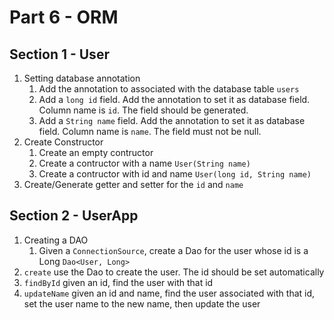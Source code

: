 # Part 6 - ORM

## Section 1 - User
1. Setting database annotation
    1. Add the annotation to associated with the database table `users`
    2. Add a `long id` field. Add the annotation to set it as database field. Column name is `id`. The field should be generated.
    3. Add a `String name` field. Add the annotation to set it as database field. Column name is `name`. The field must not be null.
2. Create Constructor
    1. Create an empty contructor
    2. Create a contructor with a name `User(String name)`
    3. Create a contructor with id and name `User(long id, String name)`
3. Create/Generate getter and setter for the `id` and `name`

## Section 2 - UserApp
1. Creating a DAO
    1. Given a `ConnectionSource`, create a Dao for the user whose id is a Long `Dao<User, Long>`
2. `create` use the Dao to create the user. The id should be set automatically
3. `findById` given an id, find the user with that id
4. `updateName` given an id and name, find the user associated with that id, set the user name to the new name, then update the user 
